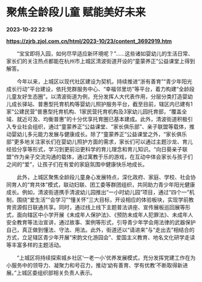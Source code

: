 # 聚焦全龄段儿童 赋能美好未来

**2023-10-22 22:16**

**https://zjrb.zjol.com.cn/html/2023-10/23/content_3692919.htm**

　　“宝宝即将入园，如何尽早适应新环境呢？”……这些诸如婴幼儿的生活日常、家长们的关注热点都能在杭州市上城区清波街道开设的“童蒙养正”公益课堂上得到解答。

　　今年以来，上城区以现代社区建设为契机，持续推进“浙有善育”“青少年阳光成长行动”平台建设，依托党群服务中心、“幸福邻里坊”等平台，着力构建“全龄段儿童友好生态圈”。以清波街道为例，充分发挥人大代表作用，分层分类打造婴幼儿成长驿站、普惠型托育机构等婴幼儿照护服务平台，截至目前，辖区内已建有1家“公建民营”普惠型托育机构、1家民营托育机构及3家幼儿园托育部，“覆盖全域、就近可及、均衡普惠”的十分优享托育圈已基本建成。此外，清波街道积极引入专业社会组织，通过“童蒙养正”公益课堂、“家长俱乐部”、亲子联盟等载体，推动婴幼儿多元能力发展与健康成长。除了“童蒙养正”公益课堂之外，“家长俱乐部”更多地关注家长们在婴幼儿照护方面的需求，家长们可以通过主题沙龙、育儿经验分享等形式，学习到更前沿更科学的育儿理念和育儿知识。“向日葵亲子联盟”作为亲子交流沟通的载体，通过寓教于乐的游戏，在互动中体会家长与孩子们之间的“爱”，让孩子们在有爱的家庭氛围中健康快乐地成长。

　　此外，上城区聚焦全龄段儿童身心发展特点，深化政府、家庭、学校、社会协同育人的“育共体”模式，联动妇联、团工委等群团组织，共同助力青少年阳光健康成长。例如，清波街道携手清波幼儿园推出“一小时幼儿园”项目，通过“四个一”机制，围绕“爱生活”“会学习”“懂关怀”三大目标，开设相应的体验板块，实现学前教育资源假日联通共享。同时，通过线上线下主题普法讲座、宣传展板巡回展等形式，面向辖区中小学开展《未成年人保护法》、《预防未成年人犯罪法》、未成年人安全教育等法治宣讲，通过故事、案例等形式，引导青少年学会用法律的武器保护自己，真正做到懂法、守法、用法。此外，街道还以“请进来”与“走出去”相结合的方式，立足辖区青少年开展“宋韵文化游园会”、爱国主义教育、地名文化研学走读等丰富多样的主题活动。

　　“上城区将持续探索城乡社区‘一老一小’优养发展模式，充分发挥党建工作在为小服务中的领导力、凝聚力和号召力，推动‘幼有善育、学有优教’不断取得新进展。”上城区委组织部相关负责人表示。
